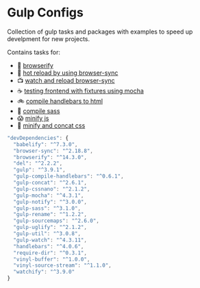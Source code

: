 # Gulp Configs

Collection of gulp tasks and packages with examples to speed up develpment for new projects.

Contains tasks for:

- 🐓 [browserify](https://github.com/byverdu/gulpConfigs/blob/master/gulp/tasks/browserify.js)
- 🚀 [hot reload by using browser-sync](https://github.com/byverdu/gulpConfigs/blob/master/gulp/tasks/serve.js)
- 📺 [watch and reload browser-sync](https://github.com/byverdu/gulpConfigs/blob/master/gulp/tasks/watch.js)
- ☕ [testing frontend with fixtures using mocha](https://github.com/byverdu/gulpConfigs/blob/master/gulp/tasks/bdd-mocha.js)
- 🚲 [compile handlebars to html](https://github.com/byverdu/gulpConfigs/blob/master/gulp/tasks/compile-handlebars.js)
- 🍓 [compile sass](https://github.com/byverdu/gulpConfigs/blob/master/gulp/tasks/sass.js)
- 😱 [minify js](https://github.com/byverdu/gulpConfigs/blob/master/gulp/tasks/build-js.js)
- 🍩 [minify and concat css](https://github.com/byverdu/gulpConfigs/blob/master/gulp/tasks/build-css.js)

``` javascript
"devDependencies": {
  "babelify": "^7.3.0",
  "browser-sync": "^2.18.8",
  "browserify": "^14.3.0",
  "del": "^2.2.2",
  "gulp": "^3.9.1",
  "gulp-compile-handlebars": "^0.6.1",
  "gulp-concat": "^2.6.1",
  "gulp-cssnano": "^2.1.2",
  "gulp-mocha": "^4.3.1",
  "gulp-notify": "^3.0.0",
  "gulp-sass": "^3.1.0",
  "gulp-rename": "^1.2.2",
  "gulp-sourcemaps": "^2.6.0",
  "gulp-uglify": "^2.1.2",
  "gulp-util": "^3.0.8",
  "gulp-watch": "^4.3.11",
  "handlebars": "^4.0.6",
  "require-dir": "^0.3.1",
  "vinyl-buffer": "^1.0.0",
  "vinyl-source-stream": "^1.1.0",
  "watchify": "^3.9.0"
}
```
